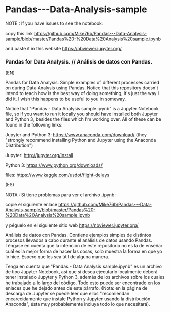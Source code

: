 # Pandas---Data-Analysis-sample
NOTE :  If you have issues to see the notebook:

  copy this link  https://github.com/Mike76b/Pandas---Data-Analysis-sample/blob/master/Pandas%20-%20Data%20Analysis%20sample.ipynb 
  
  and paste it in this website  https://nbviewer.jupyter.org/
  
### Pandas for Data Analysis. // Análisis de datos con Pandas.

(EN) 

Pandas for Data Analysis. Simple examples of different processes carried on during Data Analysis using Pandas. Notice that this repository doesn't intend to teach how is the best way of doing something, it's just the way I did it. I wish this happens to be useful to you in someway.

Notice that "Pandas - Data Analysis sample.ipynb" is a Jupyter Notebook file, so if you want to run it locally you should have installed both Jupyter and Python 3, besides the files which I'm working over. All of these can be found in the following links:

Jupyter and Python 3: https://www.anaconda.com/download/ (they "strongly recommend installing Python and Jupyter using the Anaconda Distribution")

Jupyter: http://jupyter.org/install

Python 3: https://www.python.org/downloads/

files: https://www.kaggle.com/usdot/flight-delays

(ES) 

NOTA :  Si tiene problemas para ver el archivo .ipynb:

  copie el siguiente enlace  https://github.com/Mike76b/Pandas---Data-Analysis-sample/blob/master/Pandas%20-%20Data%20Analysis%20sample.ipynb
  
  y péguelo en el siguiente sitio web  https://nbviewer.jupyter.org/

Análisis de datos con Pandas. Contiene ejemplos simples de distintos procesos llevados a cabo durante el análisis de datos usando Pandas. Téngase en cuenta que la intención de este repositorio no es la de enseñar cuál es la mejor forma de hacer las cosas, solo muestra la forma en que yo lo hice. Espero que les sea útil de alguna manera.

Tenga en cuenta que "Pandas - Data Analysis sample.ipynb" es un archivo de tipo Jupyter Notebook, así que si desea ejecutarlo localmente deberá tener instalado Jupyter y Python 3, además de los archivos sobre los cuales he trabajado a lo largo del código. Todo esto puede ser encontrado en los enlaces que he dejado antes de este párrafo. (Nota: en la página de descarga de Jupyter se puede leer que ellos "recomiendan encarecidamente que instale Python y Jupyter usando la distribución Anaconda", ésta muy probablemente incluya todo lo que necesitará).
